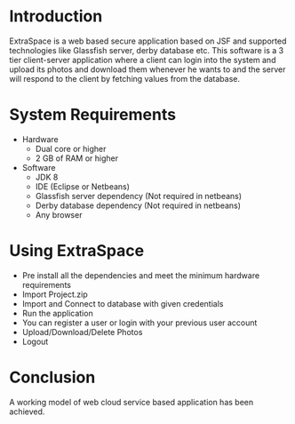# Introduction
ExtraSpace is a web based secure application based on JSF and supported technologies like Glassfish server, derby database etc. This software is a 3 tier client-server application  where a client can login into the system and upload its photos and download them whenever he wants to and the server will respond to the client by fetching values from the database. 
# System Requirements
- Hardware
	- Dual core or higher
	- 2 GB of RAM or higher
- Software
	- JDK 8
	- IDE (Eclipse or Netbeans)
	- Glassfish server dependency (Not required in netbeans)
	- Derby database dependency (Not required in netbeans)
	- Any browser
# Using ExtraSpace
- Pre install all the dependencies and meet the minimum hardware requirements
- Import Project.zip
- Import and Connect to database with given credentials
- Run the application
- You can register a user or login with your previous user account
- Upload/Download/Delete Photos
- Logout
# Conclusion
A working model of web cloud service based application has been achieved.

